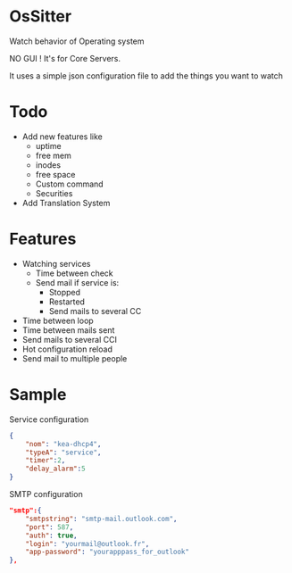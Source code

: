 # OsSitter
 Watch behavior of Operating system

NO GUI ! It's for Core Servers.

It uses a simple json configuration file to add the things you want to watch


# Todo
- Add new features like
    - uptime
    - free mem
    - inodes
    - free space
    - Custom command
    - Securities
- Add  Translation System


# Features
- Watching services
    - Time between check
    - Send mail if service is:
        - Stopped
        - Restarted
        - Send mails to several CC
- Time between loop
- Time between mails sent
- Send mails to several CCI
- Hot configuration reload
- Send mail to multiple people



# Sample
Service configuration
```JSon
{
    "nom": "kea-dhcp4",
    "typeA": "service",
    "timer":2,
	"delay_alarm":5
}
```

SMTP configuration
```JSon
"smtp":{
    "smtpstring": "smtp-mail.outlook.com",	
	"port": 587,
	"auth": true,
	"login": "yourmail@outlook.fr",
	"app-password": "yourapppass_for_outlook"
},

```